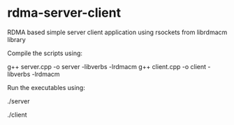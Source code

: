 # rdma-server-client
RDMA based simple server client application using rsockets from librdmacm library

Compile the scripts using:

g++ server.cpp -o server -libverbs -lrdmacm
g++ client.cpp -o client -libverbs -lrdmacm

Run the executables using:

./server <PORT>
  
./client <SERVER-IP> <SERVER-PORT>
